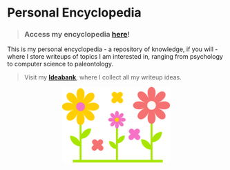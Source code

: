 # Personal Encyclopedia

> ### Access my encyclopedia **[here](https://jasminex21.github.io/encyclopedia/)**!

This is my personal encyclopedia - a repository of knowledge, if you will - where I store writeups of topics I am interested in, ranging from psychology to computer science to paleontology. 

> Visit my **[Ideabank](https://jasminex21.github.io/encyclopedia/ideabank.html)**, where I collect all my writeup ideas. 

<p align="center">
  <img src="website/flowers.png" width="250"/>
</p>